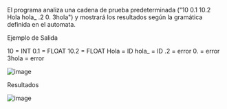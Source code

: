 El programa analiza una cadena de prueba predeterminada ("10 0.1 10.2 Hola hola_ .2 0. 3hola") y mostrará los resultados según la gramática definida en el automata.

Ejemplo de Salida

10 = INT
0.1 = FLOAT
10.2 = FLOAT
Hola = ID
hola_ = ID
.2 = error
0. = error
3hola = error

![image](https://github.com/user-attachments/assets/25f588f6-fbcb-4197-a24b-93303ea84576)

Resultados

![image](https://github.com/user-attachments/assets/6fae88b6-897b-4181-abf0-c55bdc0daa3a)
